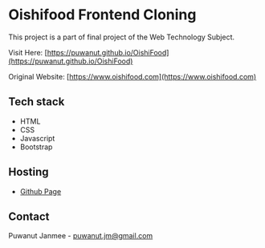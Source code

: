 # Oishifood Frontend Cloning

This project is a part of final project of the Web Technology Subject.

Visit Here: [https://puwanut.github.io/OishiFood](https://puwanut.github.io/OishiFood)

Original Website: [https://www.oishifood.com](https://www.oishifood.com)

## Tech stack

- HTML
- CSS
- Javascript
- Bootstrap

## Hosting

- [Github Page](https://pages.github.com)

## Contact

Puwanut Janmee - puwanut.jm@gmail.com
